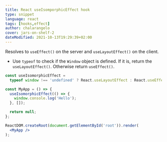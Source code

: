 ```yaml
---
title: React useIsomporphicEffect hook
type: snippet
language: react
tags: [hooks,effect]
author: chalarangelo
cover: jars-on-shelf-2
dateModified: 2021-10-13T19:29:39+02:00
---
```


Resolves to `useEffect()` on the server and `useLayoutEffect()` on the client.

- Use `typeof` to check if the `Window` object is defined. If it is, return the `useLayoutEffect()`. Otherwise return `useEffect()`.

```jsx
const useIsomorphicEffect =
  typeof window !== 'undefined' ? React.useLayoutEffect : React.useEffect;
```

```jsx
const MyApp = () => {
  useIsomorphicEffect(() => {
    window.console.log('Hello');
  }, []);

  return null;
};

ReactDOM.createRoot(document.getElementById('root')).render(
  <MyApp />
);
```
